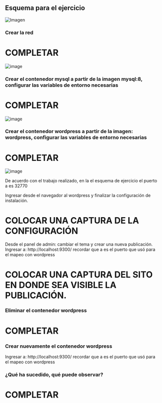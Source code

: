 ## Esquema para el ejercicio
![Imagen](imagenes/esquema-ejercicio5.PNG)

### Crear la red
# COMPLETAR
![image](https://github.com/JexDev13/2024A-ISWD633-Practica2/assets/119013519/c5fda8c6-1abd-4b38-ae58-e33b0b02c399)


### Crear el contenedor mysql a partir de la imagen mysql:8, configurar las variables de entorno necesarias
# COMPLETAR
![image](https://github.com/JexDev13/2024A-ISWD633-Practica2/assets/119013519/dfed6f41-1156-4251-a25d-f59480b395d7)


### Crear el contenedor wordpress a partir de la imagen: wordpress, configurar las variables de entorno necesarias
# COMPLETAR
![image](https://github.com/JexDev13/2024A-ISWD633-Practica2/assets/119013519/16af9732-2148-489b-bf0b-d873e3023a51)


De acuerdo con el trabajo realizado, en la el esquema de ejercicio el puerto a es 32770

Ingresar desde el navegador al wordpress y finalizar la configuración de instalación.
# COLOCAR UNA CAPTURA DE LA CONFIGURACIÓN

Desde el panel de admin: cambiar el tema y crear una nueva publicación.
Ingresar a: http://localhost:9300/ 
recordar que a es el puerto que usó para el mapeo con wordpress
# COLOCAR UNA CAPTURA DEL SITO EN DONDE SEA VISIBLE LA PUBLICACIÓN.

### Eliminar el contenedor wordpress
# COMPLETAR

### Crear nuevamente el contenedor wordpress
Ingresar a: http://localhost:9300/ 
recordar que a es el puerto que usó para el mapeo con wordpress

### ¿Qué ha sucedido, qué puede observar?
# COMPLETAR






